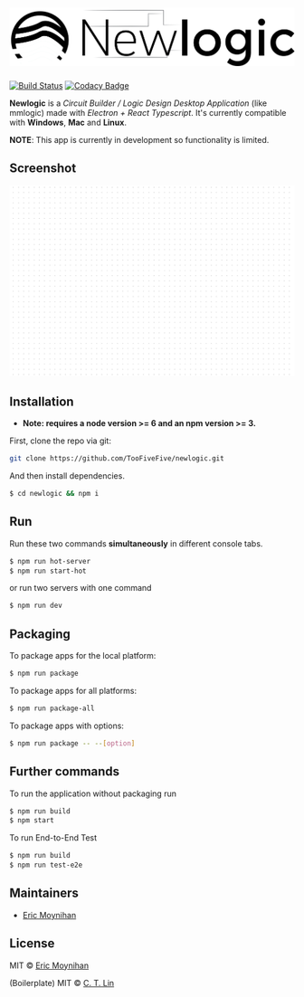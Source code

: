 # ![newlogic](assets/logo.png?raw=true)

[![Build Status](https://travis-ci.com/TooFiveFive/newlogic.svg?token=jyRxn4zkYKsnfs8jmdDd&branch=master)](https://travis-ci.com/TooFiveFive/newlogic)
[![Codacy Badge](https://api.codacy.com/project/badge/Grade/a0f924120c6c46979c43fa0089a71dbf)](https://www.codacy.com?utm_source=github.com&amp;utm_medium=referral&amp;utm_content=TooFiveFive/newlogic&amp;utm_campaign=Badge_Grade)


**Newlogic** is a *Circuit Builder / Logic Design Desktop Application* (like mmlogic) made with *Electron + React Typescript*. It's currently compatible with **Windows**, **Mac** and **Linux**.

**NOTE**: This app is currently in development so functionality is limited.

## Screenshot

![Demo](assets/scr1.gif?raw=true)

## Installation

- **Note: requires a node version >= 6 and an npm version >= 3.**

First, clone the repo via git:

```bash
git clone https://github.com/TooFiveFive/newlogic.git
```

And then install dependencies.

```bash
$ cd newlogic && npm i
```


## Run

Run these two commands __simultaneously__ in different console tabs.

```bash
$ npm run hot-server
$ npm run start-hot
```

or run two servers with one command

```bash
$ npm run dev
```

## Packaging

To package apps for the local platform:

```bash
$ npm run package
```

To package apps for all platforms:

```bash
$ npm run package-all
```

To package apps with options:

```bash
$ npm run package -- --[option]
```

## Further commands

To run the application without packaging run

```bash
$ npm run build
$ npm start
```

To run End-to-End Test

```bash
$ npm run build
$ npm run test-e2e
```

## Maintainers

- [Eric Moynihan](https://github.com/TooFiveFive)

## License
MIT © [Eric Moynihan](https://github.com/TooFiveFive)

(Boilerplate) MIT © [C. T. Lin](https://github.com/chentsulin)
